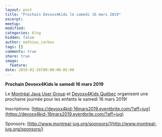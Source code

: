 ```yaml
---
layout: post
title: "Prochain Devoxx4Kids le samedi 16 mars 2019"
excerpt:
meetup:
modified:
categories: blog
hidden: false
author: mathieu_carbou
tags: []
comments: true
share: true
image:
  feature:
date: 2019-02-26T00:00:00-05:00
---
```


__Prochain Devoxx4Kids le samedi 16 mars 2019__

Le [Montréal Java User Group](http://www.montreal-jug.org/) et [Devoxx4Kids Québec](http://www.devoxx4kids.org/quebec/) organisent une prochaine journée pour les enfants le samedi 16 mars 2019!

Inscriptions: [https://devoxx4kid-16mars2019.eventbrite.com/?aff=jug](https://devoxx4kid-16mars2019.eventbrite.com/?aff=jug)

Sponsors: [http://www.montreal-jug.org/sponsors/](http://www.montreal-jug.org/sponsors/)

